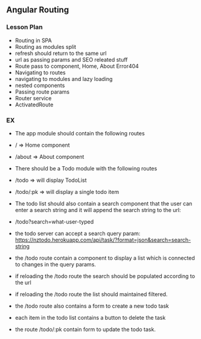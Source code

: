 ## Angular Routing

### Lesson Plan

- Routing in SPA
- Routing as modules split
- refresh should return to the same url
- url as passing params and SEO releated stuff
- Route pass to component, Home, About Error404
- Navigating to routes
- navigating to modules and lazy loading
- nested components
- Passing route params
- Router service
- ActivatedRoute

### EX

- The app module should contain the following routes
- / => Home component
- /about => About component
- There should be a Todo module with the following routes
- /todo => will display TodoList
- /todo/:pk => will display a single todo item

- The todo list should also contain a search component that the user can enter a search string and it will append the search string to the url:
- /todo?search=what-user-typed
- the todo server can accept a search query param: https://nztodo.herokuapp.com/api/task/?format=json&search=search-string
- the /todo route contain a component to display a list which is connected to changes in the query params.
- if reloading the /todo route the search should be populated according to the url
- if reloading the /todo route the list should maintained filtered.
- the /todo route also contains a form to create a new todo task
- each item in the todo list contains a button to delete the task
- the route /todo/:pk contain form to update the todo task. 
